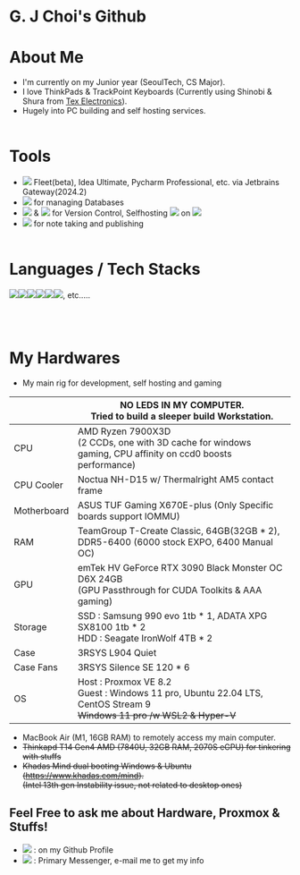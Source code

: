 G. J Choi's Github
==================

# About Me
- I'm currently on my Junior year (SeoulTech, CS Major).
- I love ThinkPads & TrackPoint Keyboards (Currently using Shinobi & Shura from [Tex Electronics](https://tex.com.tw/collections/keyboard)).
- Hugely into PC building and self hosting services.
<br><br>
# Tools
- <img src="https://img.shields.io/badge/Jetbrains-000000?style=flat-square&logo=jetbrains"/> Fleet(beta), Idea Ultimate, Pycharm Professional, etc. via 
Jetbrains Gateway(2024.2)<br>
- <img src="https://img.shields.io/badge/DBeaver-382923?style=flat-square&logo=dbeaver"/> for managing Databases
- <img src="https://img.shields.io/badge/git-white?style=flat-sqaure&logo=git"/> & <img src="https://img.shields.io/badge/sourcetree-0052CC?style=flat-square&logo=sourcetree"/> for Version Control, Selfhosting <img src="https://img.shields.io/badge/gitlab-white?style=flat-sqaure&logo=gitlab"/> on <img src="https://img.shields.io/badge/openmediavault-5DACDF?style=flat-sqaure&logo=openmediavault&logoColor=white"/>
- <img src="https://img.shields.io/badge/obsidian-7C3AED?style=flat-square&logo=obsidian"/> for note taking and publishing
<br><br>
# Languages / Tech Stacks
<img src="https://img.shields.io/badge/Docker-2496ED?style=flat-sqaure&logo=docker&logoColor=white"/><img src="https://img.shields.io/badge/Node Red-8F0000?style=flat-sqaure&logo=node-red&logoColor=white"/><img src="https://img.shields.io/badge/Framer-0055FF?style=flat-sqaure&logo=framer&logoColor=white"/><img src="https://img.shields.io/badge/Kotlin-7F52FF?style=flat-sqaure&logo=kotlin&logoColor=white"/><img src="https://img.shields.io/badge/python-3776AB?style=flat-sqaure&logo=python&logoColor=white"/><img src="https://img.shields.io/badge/c++-00599C?style=flat-sqaure&logo=cplusplus&logoColor=white"/>,    etc.....


<br><br>

# My Hardwares
- My main rig for development, self hosting and gaming
  
||NO LEDS IN MY COMPUTER.<br> Tried to build a sleeper build Workstation.|
|---|---|
|CPU|AMD Ryzen 7900X3D <br> (2 CCDs, one with 3D cache for windows gaming, CPU affinity on ccd0 boosts performance)|
|CPU Cooler|Noctua NH-D15 w/ Thermalright AM5 contact frame|
|Motherboard|ASUS TUF Gaming X670E-plus (Only Specific boards support IOMMU)|
|RAM|TeamGroup T-Create Classic, 64GB(32GB * 2), DDR5-6400 (6000 stock EXPO, 6400 Manual OC)
|GPU|emTek HV GeForce RTX 3090 Black Monster OC D6X 24GB <br> (GPU Passthrough for CUDA Toolkits & AAA gaming)| 
|Storage|SSD : Samsung 990 evo 1tb * 1, ADATA XPG SX8100 1tb * 2 <br>HDD : Seagate IronWolf 4TB * 2|
|Case|3RSYS L904 Quiet|
|Case Fans|3RSYS Silence SE 120 * 6|
|OS|Host : Proxmox VE 8.2 <br> Guest : Windows 11 pro, Ubuntu 22.04 LTS, CentOS Stream 9 <br> ~~Windows 11 pro /w WSL2 & Hyper-V~~|


- MacBook Air (M1, 16GB RAM) to remotely access my main computer.
- ~~Thinkapd T14 Gen4 AMD (7840U, 32GB RAM, 2070S eGPU) for tinkering with stuffs~~ <br>
- ~~Khadas Mind dual booting Windows & Ubuntu (<https://www.khadas.com/mind>).~~ <br>~~(Intel 13th gen Instability issue, not related to desktop ones)~~

## Feel Free to ask me about Hardware, Proxmox & Stuffs!
-  <img src="https://img.shields.io/badge/gmail-white?style=flat-sqaure&logo=gmail"/> : on my Github Profile
- <img src="https://img.shields.io/badge/discord-5865F2?style=flat-sqaure&logo=discord&logoColor=white"/> : Primary Messenger, e-mail me to get my info
